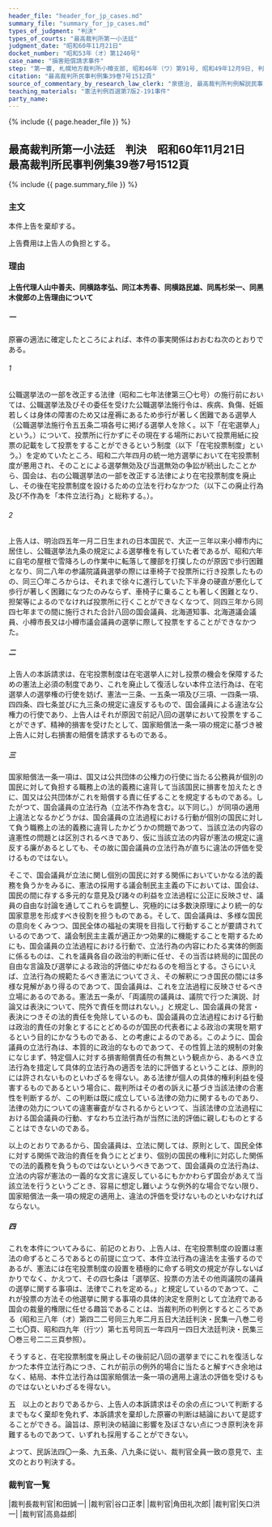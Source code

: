 ```yaml
---
header_file: "header_for_jp_cases.md"
summary_file: "summary_for_jp_cases.md"
types_of_judgment: "判決"
types_of_courts: "最高裁判所第一小法廷"
judgment_date: "昭和60年11月21日"
docket_number: "昭和53年（オ）第1240号"
case_name: "損害賠償請求事件"
step: "第一審, 札幌地方裁判所小樽支部, 昭和46年（ワ）第91号, 昭和49年12月9日, 判決|控訴審, 札幌高等裁判所, 昭和49年（ネ）第299号, 昭和53年5月24日, 判決"
citation: "最高裁判所民事判例集39巻7号1512頁"
source_of_commentary_by_research_law_clerk: "泉徳治, 最高裁判所判例解説民事篇昭和60年度366頁"
teaching_materials: "憲法判例百選第7版2-191事件"
party_name:
---
```


{% include {{ page.header_file }}  %}

## 最高裁判所第一小法廷　判決　昭和60年11月21日　最高裁判所民事判例集39巻7号1512頁

{% include {{ page.summary_file }}  %}








### 主文



本件上告を棄却する。

上告費用は上告人の負担とする。





### 理由



#### 上告代理人山中善夫、同横路孝弘、同江本秀春、同横路民雄、同馬杉栄一、同黒木俊郎の上告理由について

##### 一

原審の適法に確定したところによれば、本件の事実関係はおおむね次のとおりである。

###### 1

公職選挙法の一部を改正する法律（昭和二七年法律第三〇七号）の施行前においては、公職選挙法及びその委任を受けた公職選挙法施行令は、疾病、負傷、妊娠若しくは身体の障害のため又は産褥にあるため歩行が著しく困難である選挙人（公職選挙法施行令五五条二項各号に掲げる選挙人を除く。以下「在宅選挙人」という。）について、投票所に行かずにその現在する場所において投票用紙に投票の記載をして投票をすることができるという制度（以下「在宅投票制度」という。）を定めていたところ、昭和二六年四月の統一地方選挙において在宅投票制度が悪用され、そのことによる選挙無効及び当選無効の争訟が続出したことから、国会は、右の公職選挙法の一部を改正する法律により在宅投票制度を廃止し、その後在宅投票制度を設けるための立法を行わなかつた（以下この廃止行為及び不作為を「本件立法行為」と総称する。）。

###### 2

上告人は、明治四五年一月二日生まれの日本国民で、大正一三年以来小樽市内に居住し、公職選挙法九条の規定による選挙権を有していた者であるが、昭和六年に自宅の屋根で雪降ろしの作業中に転落して腰部を打撲したのが原因で歩行困難となり、同二八年の参議院議員選挙の際には車椅子で投票所に行き投票したものの、同三〇年ころからは、それまで徐々に進行していた下半身の硬直が悪化して歩行が著しく困難になつたのみならず、車椅子に乗ることも著しく困難となり、担架等によるのでなければ投票所に行くことができなくなつて、同四三年から同四七年までの間に施行された合計八回の国会議員、北海道知事、北海道議会議員、小樽市長又は小樽市議会議員の選挙に際して投票をすることができなかつた。

##### 二

上告人の本訴請求は、在宅投票制度は在宅選挙人に対し投票の機会を保障するための憲法上必須の制度であり、これを廃止して復活しない本件立法行為は、在宅選挙人の選挙権の行使を妨げ、憲法一三条、一五条一項及び三項、一四条一項、四四条、四七条並びに九三条の規定に違反するもので、国会議員による違法な公権力の行使であり、上告人はそれが原因で前記八回の選挙において投票をすることができず、精神的損害を受けたとして、国家賠償法一条一項の規定に基づき被上告人に対し右損害の賠償を請求するものである。

##### 三

国家賠償法一条一項は、国又は公共団体の公権力の行使に当たる公務員が個別の国民に対して負担する職務上の法的義務に違背して当該国民に損害を加えたときに、国又は公共団体がこれを賠償する責に任ずることを規定するものである。したがつて、国会議員の立法行為（立法不作為を含む。以下同じ。）が同項の適用上違法となるかどうかは、国会議員の立法過程における行動が個別の国民に対して負う職務上の法的義務に違背したかどうかの問題であつて、当該立法の内容の違憲性の問題とは区別されるべきであり、仮に当該立法の内容が憲法の規定に違反する廉があるとしても、その故に国会議員の立法行為が直ちに違法の評価を受けるものではない。

そこで、国会議員が立法に関し個別の国民に対する関係においていかなる法的義務を負うかをみるに、憲法の採用する議会制民主主義の下においては、国会は、国民の間に存する多元的な意見及び諸々の利益を立法過程に公正に反映させ、議員の自由な討論を通してこれらを調整し、究極的には多数決原理により統一的な国家意思を形成すべき役割を担うものである。そして、国会議員は、多様な国民の意向をくみつつ、国民全体の福祉の実現を目指して行動することが要請されているのであつて、議会制民主主義が適正かつ効果的に機能することを期するためにも、国会議員の立法過程における行動で、立法行為の内容にわたる実体的側面に係るものは、これを議員各自の政治的判断に任せ、その当否は終局的に国民の自由な言論及び選挙による政治的評価にゆだねるのを相当とする。さらにいえば、立法行為の規範たるべき憲法についてさえ、その解釈につき国民の間には多様な見解があり得るのであつて、国会議員は、これを立法過程に反映させるべき立場にあるのである。憲法五一条が、「両議院の議員は、議院で行つた演説、討論又は表決について、院外で責任を問はれない。」と規定し、国会議員の発言・表決につきその法的責任を免除しているのも、国会議員の立法過程における行動は政治的責任の対象とするにとどめるのが国民の代表者による政治の実現を期するという目的にかなうものである、との考慮によるのである。このように、国会議員の立法行為は、本質的に政治的なものであつて、その性質上法的規制の対象になじまず、特定個人に対する損害賠償責任の有無という観点から、あるべき立法行為を措定して具体的立法行為の適否を法的に評価するということは、原則的には許されないものといわざるを得ない。ある法律が個人の具体的権利利益を侵害するものであるという場合に、裁判所はその者の訴えに基づき当該法律の合憲性を判断するが、この判断は既に成立している法律の効力に関するものであり、法律の効力についての違憲審査がなされるからといつて、当該法律の立法過程における国会議員の行動、すなわち立法行為が当然に法的評価に親しむものとすることはできないのである。

以上のとおりであるから、国会議員は、立法に関しては、原則として、国民全体に対する関係で政治的責任を負うにとどまり、個別の国民の権利に対応した関係での法的義務を負うものではないというべきであつて、国会議員の立法行為は、立法の内容が憲法の一義的な文言に違反しているにもかかわらず国会があえて当該立法を行うというごとき、容易に想定し難いような例外的な場合でない限り、国家賠償法一条一項の規定の適用上、違法の評価を受けないものといわなければならない。

##### 四

これを本件についてみるに、前記のとおり、上告人は、在宅投票制度の設置は憲法の命ずるところであるとの前提に立つて、本件立法行為の違法を主張するのであるが、憲法には在宅投票制度の設置を積極的に命ずる明文の規定が存しないばかりでなく、かえつて、その四七条は「選挙区、投票の方法その他両議院の議員の選挙に関する事項は、法律でこれを定める。」と規定しているのであつて、これが投票の方法その他選挙に関する事項の具体的決定を原則として立法府である国会の裁量的権限に任せる趣旨であることは、当裁判所の判例とするところである（昭和三八年（オ）第四二二号同三九年二月五日大法廷判決・民集一八巻二号二七〇頁、昭和四九年（行ツ）第七五号同五一年四月一四日大法廷判決・民集三〇巻三号二二三頁参照）。

そうすると、在宅投票制度を廃止しその後前記八回の選挙までにこれを復活しなかつた本件立法行為につき、これが前示の例外的場合に当たると解すべき余地はなく、結局、本件立法行為は国家賠償法一条一項の適用上違法の評価を受けるものではないといわざるを得ない。

五　以上のとおりであるから、上告人の本訴請求はその余の点について判断するまでもなく棄却を免れず、本訴請求を棄却した原審の判断は結論において是認することができる。論旨は、原判決の結論に影響を及ぼさない点につき原判決を非難するものであつて、いずれも採用することができない。

よつて、民訴法四〇一条、九五条、八九条に従い、裁判官全員一致の意見で、主文のとおり判決する。

### 裁判官一覧

|裁判長裁判官|和田誠一|
|裁判官|谷口正孝|
|裁判官|角田礼次郎|
|裁判官|矢口洪一|
|裁判官|高島益郎|

